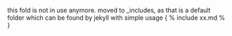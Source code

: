 this fold is not in use anymore. moved to _includes, as that is a default folder which can be found by jekyll with simple usage { % include xx.md % }